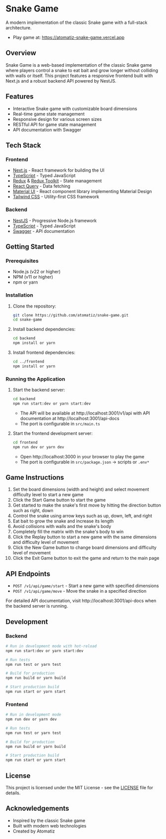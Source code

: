 # Snake Game

A modern implementation of the classic Snake game with a full-stack architecture.

- Play game at: https://atomatiz-snake-game.vercel.app

## Overview

Snake Game is a web-based implementation of the classic Snake game where players control a snake to eat bait and grow longer without colliding with walls or itself. This project features a responsive frontend built with Next.js and a robust backend API powered by NestJS.

## Features

- Interactive Snake game with customizable board dimensions
- Real-time game state management
- Responsive design for various screen sizes
- RESTful API for game state management
- API documentation with Swagger

## Tech Stack

### Frontend

- [Next.js](https://nextjs.org/) - React framework for building the UI
- [TypeScript](https://www.typescriptlang.org/) - Typed JavaScript
- [Redux](https://redux.js.org/) & [Redux Toolkit](https://redux-toolkit.js.org/) - State management
- [React Query](https://tanstack.com/query) - Data fetching
- [Material UI](https://mui.com/) - React component library implementing Material Design
- [Tailwind CSS](https://tailwindcss.com/) - Utility-first CSS framework

### Backend

- [NestJS](https://nestjs.com/) - Progressive Node.js framework
- [TypeScript](https://www.typescriptlang.org/) - Typed JavaScript
- [Swagger](https://swagger.io/) - API documentation

## Getting Started

### Prerequisites

- Node.js (v22 or higher)
- NPM (v11 or higher)
- npm or yarn

### Installation

1. Clone the repository:

   ```bash
   git clone https://github.com/atomatiz/snake-game.git
   cd snake-game
   ```

2. Install backend dependencies:

   ```bash
   cd backend
   npm install or yarn
   ```

3. Install frontend dependencies:
   ```bash
   cd ../frontend
   npm install or yarn
   ```

### Running the Application

1. Start the backend server:

   ```bash
   cd backend
   npm run start:dev or yarn start:dev
   ```

   - The API will be available at http://localhost:3001/v1/api with API documentation at http://localhost:3001/api-docs
   - The port is configurable in `src/main.ts`

2. Start the frontend development server:
   ```bash
   cd frontend
   npm run dev or yarn dev
   ```
   - Open http://localhost:3000 in your browser to play the game
   - The port is configurable in `src/package.json` -> scripts or `.env*`

## Game Instructions

1. Set the board dimensions (width and height) and select movement difficulty level to start a new game
2. Click the Start Game button to start the game
3. Get started to make the snake's first move by hitting the direction button such as right, down
4. Control the snake using arrow keys such as up, down, left, and right
5. Eat bait to grow the snake and increase its length
6. Avoid collisions with walls and the snake's body
7. Completely fill the matrix with the snake's body to win
8. Click the Replay button to start a new game with the same dimensions and difficulty level of movement
9. Click the New Game button to change board dimensions and difficulty level of movement
10. Click the Exit Game button to exit the game and return to the main page

## API Endpoints

- `POST /v1/api/game/start` - Start a new game with specified dimensions
- `POST /v1/api/game/move` - Move the snake in a specified direction

For detailed API documentation, visit http://localhost:3001/api-docs when the backend server is running.

## Development

### Backend

```bash
# Run in development mode with hot-reload
npm run start:dev or yarn start:dev

# Run tests
npm run test or yarn test

# Build for production
npm run build or yarn build

# Start production build
npm run start or yarn start
```

### Frontend

```bash
# Run in development mode
npm run dev or yarn dev

# Run tests
npm run test or yarn test

# Build for production
npm run build or yarn build

# Start production build
npm run start or yarn start
```

## License

This project is licensed under the MIT License - see the [LICENSE](./LICENSE) file for details.

## Acknowledgements

- Inspired by the classic Snake game
- Built with modern web technologies
- Created by Atomatiz
